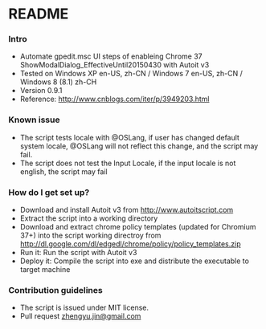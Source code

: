 # README #

### Intro ###

* Automate gpedit.msc UI steps of enableing Chrome 37 ShowModalDialog_EffectiveUntil20150430 with Autoit v3
* Tested on Windows XP en-US, zh-CN / Windows 7 en-US, zh-CN / Windows 8 (8.1) zh-CH
* Version 0.9.1
* Reference: http://www.cnblogs.com/iter/p/3949203.html

### Known issue ###
* The script tests locale with @OSLang, if user has changed default system locale, @OSLang will not reflect this change, and the script may fail.
* The script does not test the Input Locale, if the input locale is not english, the script may fail

### How do I get set up? ###

* Download and install Autoit v3 from http://www.autoitscript.com
* Extract the script into a working directory
* Download and extract chrome policy templates (updated for Chromium 37+) into the script working directroy from http://dl.google.com/dl/edgedl/chrome/policy/policy_templates.zip
* Run it: Run the script with Autoit v3
* Deploy it: Compile the script into exe and distribute the executable to target machine

### Contribution guidelines ###

* The script is issued under MIT license.
* Pull request [zhengyu.jin@gmail.com](mailto:zhengyu.jin@gmail.com)